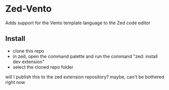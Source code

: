 # Zed-Vento

Adds support for the Vento template language to the Zed code editor

## Install

 - clone this repo
 - in zed, open the command palette and run the command "zed: install dev extension"
 - select the cloned repo folder

will I publish this to the zed extension repository? maybe, can't be bothered right now
